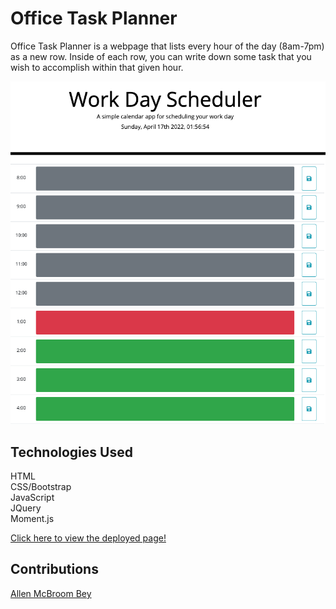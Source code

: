 # Office Task Planner
Office Task Planner is a webpage that lists every hour of the day (8am-7pm) as a new row. Inside of each row, you can write down some task that you wish to accomplish within that given hour.

![Screenshot of portfolio](/Assets/images/color-timeblocks.png)

## Technologies Used
HTML <br/>
CSS/Bootstrap <br/>
JavaScript <br/>
JQuery <br/>
Moment.js

[Click here to view the deployed page!](https://allenm03.github.io/office-task-planner-/)

## Contributions
[Allen McBroom Bey](https://github.com/AllenM03)
